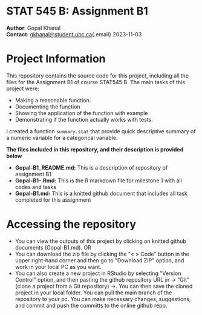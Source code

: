 # STAT 545 B: Assignment B1 

**Author**: Gopal Khanal\
**Contact**: [gkhanal\@student.ubc.ca](mailto:gkhanal@student.ubc.ca){.email}
 2023-11-03 

# Project Information
This repository contains the source code for this project, including all the files for the Assignment B1 of course STAT545 B. The main tasks of this project were:
-   Making a reasonable function.
-   Documenting the function
-   Showing the application of the function with example
-   Demonstrating if the function actually works with tests.

I created a function `summary.stat` that provide quick descriptive summary of a numeric variable for a categorical variable.

**The files included in this repository, and their description is provided below** 

-   **Gopal-B1_README.md:** This is a description of repository of assignment B1
-   **Gopal-B1-.Rmd:** This is the R markdown file for milestone 1 with all codes and tasks
-   **Gopal-B1.md:** This is a knitted github document that includes all task completed for this assignment


# Accessing the repository
-   You can view the outputs of this project by clicking on  knitted github documents (Gopal-B1.md). OR
-   You can download the zip file by clicking the "\< \> Code" button in the upper right-hand corner and then go to "Download ZIP" option, and work in your local PC as you want.
-   You can also create a new project in RStudio by selecting "Version Control" option, and then pasting the github repository URL in -\> "Git" (clone a project from a Git repository) -\>. You can then save the cloned project in your local folder.  You can pull the main branch of the repository to your pc. You can make necessary changes, suggestions, and commit and push the committs to the online github repo.
  
